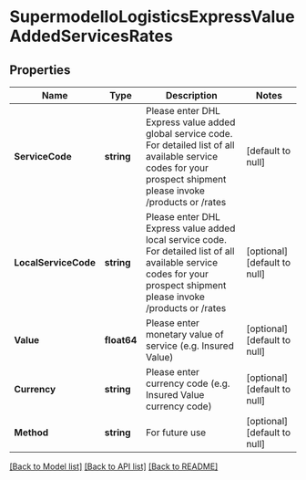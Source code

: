 # SupermodelIoLogisticsExpressValueAddedServicesRates

## Properties
Name | Type | Description | Notes
------------ | ------------- | ------------- | -------------
**ServiceCode** | **string** | Please enter DHL Express value added global service code. For detailed list of all available service codes for your prospect shipment please invoke /products or /rates | [default to null]
**LocalServiceCode** | **string** | Please enter DHL Express value added local service code. For detailed list of all available service codes for your prospect shipment please invoke /products or /rates | [optional] [default to null]
**Value** | **float64** | Please enter monetary value of service (e.g. Insured Value) | [optional] [default to null]
**Currency** | **string** | Please enter currency code (e.g. Insured Value currency code) | [optional] [default to null]
**Method** | **string** | For future use | [optional] [default to null]

[[Back to Model list]](../README.md#documentation-for-models) [[Back to API list]](../README.md#documentation-for-api-endpoints) [[Back to README]](../README.md)


